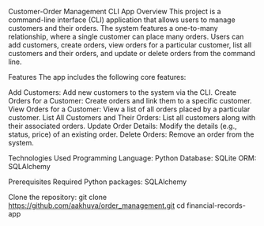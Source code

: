 Customer-Order Management CLI App
Overview
This project is a command-line interface (CLI) application that allows users to manage customers and their orders. The system features a one-to-many relationship, where a single customer can place many orders. Users can add customers, create orders, view orders for a particular customer, list all customers and their orders, and update or delete orders from the command line.

Features
The app includes the following core features:

Add Customers: Add new customers to the system via the CLI.
Create Orders for a Customer: Create orders and link them to a specific customer.
View Orders for a Customer: View a list of all orders placed by a particular customer.
List All Customers and Their Orders: List all customers along with their associated orders.
Update Order Details: Modify the details (e.g., status, price) of an existing order.
Delete Orders: Remove an order from the system.

Technologies Used
Programming Language: Python
Database: SQLite
ORM: SQLAlchemy

Prerequisites
Required Python packages:
SQLAlchemy

Clone the repository:
git clone https://github.com/aakhuya/order_management.git
cd financial-records-app
